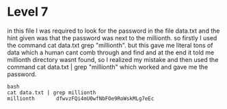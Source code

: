 # Level 7
in this file I was required to look for the password in the file data.txt and the hint given was that the password was next to the millionth.
so firstly I used the command cat data.txt grep "millionth".
but this gave me literal tons of data which a human cant comb through and find and at the end it told me millionth directory wasnt found, so I realized my mistake and then used the command cat data.txt | grep "millionth" which worked and gave me the password.
~~~
bash
cat data.txt | grep millionth
millionth       dfwvzFQi4mU0wfNbFOe9RoWskMLg7eEc
~~~
